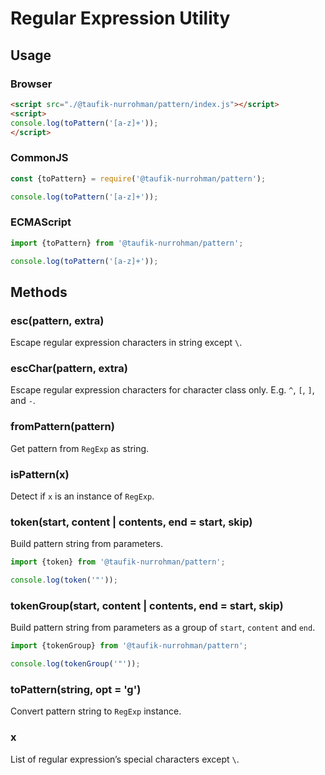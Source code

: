 Regular Expression Utility
==========================

Usage
-----

### Browser

~~~ html
<script src="./@taufik-nurrohman/pattern/index.js"></script>
<script>
console.log(toPattern('[a-z]+'));
</script>
~~~

### CommonJS

~~~ js
const {toPattern} = require('@taufik-nurrohman/pattern');

console.log(toPattern('[a-z]+'));
~~~

### ECMAScript

~~~ js
import {toPattern} from '@taufik-nurrohman/pattern';

console.log(toPattern('[a-z]+'));
~~~

Methods
-------

### esc(pattern, extra)

Escape regular expression characters in string except `\`.

### escChar(pattern, extra)

Escape regular expression characters for character class only. E.g. `^`, `[`, `]`, and `-`.

### fromPattern(pattern)

Get pattern from `RegExp` as string.

### isPattern(x)

Detect if `x` is an instance of `RegExp`.

### token(start, content | contents, end = start, skip)

Build pattern string from parameters.

~~~ js
import {token} from '@taufik-nurrohman/pattern';

console.log(token('"'));
~~~

### tokenGroup(start, content | contents, end = start, skip)

Build pattern string from parameters as a group of `start`, `content` and `end`.

~~~ js
import {tokenGroup} from '@taufik-nurrohman/pattern';

console.log(tokenGroup('"'));
~~~

### toPattern(string, opt = 'g')

Convert pattern string to `RegExp` instance.

### x

List of regular expression&rsquo;s special characters except `\`.
